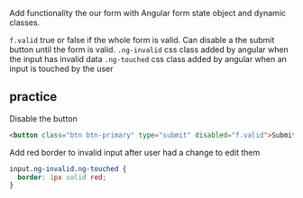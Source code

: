 Add functionality the our form with Angular form state object and dynamic classes.

`f.valid` true or false if the whole form is valid. Can disable a the submit button until the form is valid.
`.ng-invalid` css class added by angular when the input has invalid data
`.ng-touched` css class added by angular when an input is touched by the user

## practice 

Disable the button

```html
<button class="btn btn-primary" type="submit" disabled="f.valid">Submit</button>
```

Add red border to invalid input after user had a change to edit them

```css
input.ng-invalid.ng-touched {
  border: 1px solid red;
}
```
